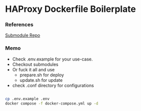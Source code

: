 # HAProxy Dockerfile Boilerplate

### References

[Submodule Repo](https://github.com/docker-library/haproxy)

### Memo

- Check .env.example for your use-case.
- Checkout submodules
- Or fuck it all and use
  - prepare.sh for deploy
  - update.sh for update
- check .conf directory for configurations

```sh

cp .env.example .env
docker compose -f docker-compose.yml up -d

```
